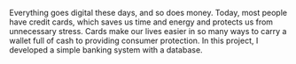 Everything goes digital these days, and so does money. Today, most people have credit cards, which saves us time and energy and protects us from unnecessary stress. 
Cards make our lives easier in so many ways  to carry a wallet full of cash to providing consumer protection. 
In this project, I developed a simple banking system with a database.
